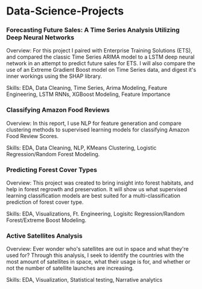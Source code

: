 # Data-Science-Projects

### Forecasting Future Sales: A Time Series Analysis Utilizing Deep Neural Networks
Overview:
For this project I paired with Enterprise Training Solutions (ETS), and compared the classic Time Series ARIMA model to a LSTM deep neural network in an attempt to predict future sales for ETS. I will also compare the use of an Extreme Gradient Boost model on Time Series data, and digest it's inner workings using the SHAP library.

Skills:
EDA, Data Cleaning, Time Series, Arima Modeling, Feature Engineering, LSTM RNNs, XGBoost Modeling, Feature Importance

### Classifying Amazon Food Reviews 
Overview: In this report, I use NLP for feature generation and compare clustering methods to supervised learning models for classifying Amazon Food Review Scores. 

Skills: EDA, Data Cleaning, NLP, KMeans Clustering, Logistic Regression/Random Forest Modeling. 

### Predicting Forest Cover Types 
Overview: This project was created to bring insight into forest habitats, and help in forest regrowth and preservation. It will show us what supervised learning classification models are best suited for a multi-classification prediction of forest cover type. 

Skills: EDA, Visualizations, Ft. Engineering, Logisitc Regression/Random Forest/Extreme Boost Modeling. 

### Active Satellites Analysis 
Overview: Ever wonder who's satellites are out in space and what they're used for? Through this analysis, I seek to identify the countries with the most amount of satellites in space, what their usage is for, and whether or not the number of satellite launches are increasing. 

Skills: EDA, Visualization, Statistical testing, Narrative analytics 
